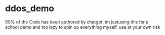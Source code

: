 # ddos_demo
90% of the Code has been authored by chatgpt, im justusing this for a school demo and too lazy to spin up everything myself, use at your own risk
